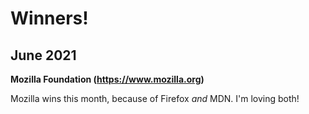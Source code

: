 # Winners!

## June 2021

**Mozilla Foundation (https://www.mozilla.org)**

Mozilla wins this month, because of Firefox _and_ MDN.  I'm loving both!
